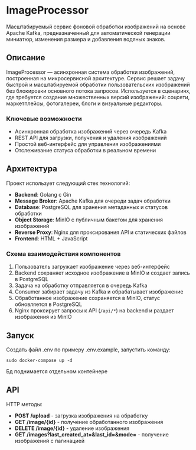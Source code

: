 # ImageProcessor

Масштабируемый сервис фоновой обработки изображений на основе Apache Kafka, предназначенный для автоматической генерации миниатюр, изменения размера и добавления водяных знаков.

## Описание

ImageProcessor — асинхронная система обработки изображений, построенная на микросервисной архитектуре. Сервис решает задачу быстрой и масштабируемой обработки пользовательских изображений без блокировки основного потока запросов. Используется в сценариях, где требуется создание множественных версий изображений: соцсети, маркетплейсы, фотогалереи, блоги и визуальные редакторы.

### Ключевые возможности

- Асинхронная обработка изображений через очередь Kafka
- REST API для загрузки, получения и удаления изображений
- Простой веб-интерфейс для управления изображениями
- Отслеживание статуса обработки в реальном времени

## Архитектура

Проект использует следующий стек технологий:

- **Backend**: Golang с Gin
- **Message Broker**: Apache Kafka для очереди задач обработки
- **Database**: PostgreSQL для хранения метаданных и статусов обработки
- **Object Storage**: MinIO с публичным бакетом для хранения изображений
- **Reverse Proxy**: Nginx для проксирования API и статических файлов
- **Frontend**: HTML + JavaScript

### Схема взаимодействия компонентов

1. Пользователь загружает изображение через веб-интерфейс
2. Backend сохраняет исходное изображение в MinIO и создает запись в PostgreSQL
3. Задача на обработку отправляется в очередь Kafka
4. Consumer забирает задачу из Kafka и обрабатывает изображение
5. Обработанное изображение сохраняется в MinIO, статус обновляется в PostgreSQL
6. Nginx проксирует запросы к API (`/api/*`) на backend и раздает изображения из MinIO

## Запуск
Создать файл .env по примеру .env.example, запустить команду:

    sudo docker-compose up -d

Бд поднимается отдельном контейнере


## API
HTTP методы:

 - **POST /upload** - загрузка изображения на обработку
 - **GET /image/{id}** - получение обработанного изображения
 - **DELETE /image/{id}** - удаление изображения
 - **GET /images?last_created_at=&last_id=&mode=** - получение изображений с пагинацией

